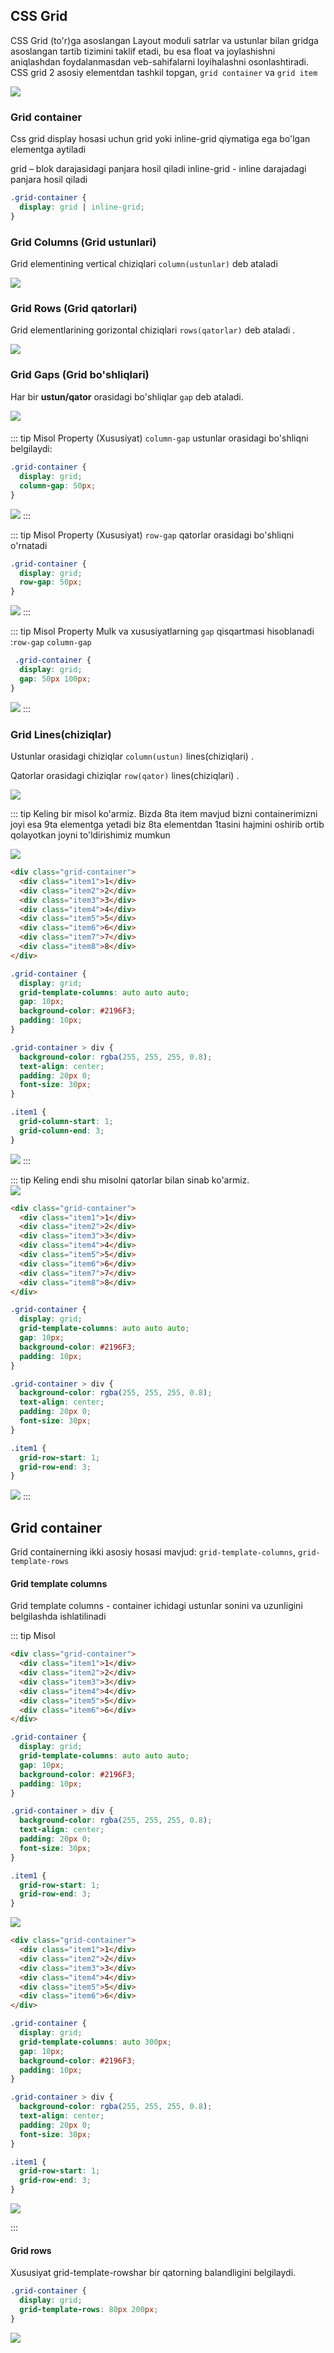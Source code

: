 ## CSS Grid

CSS Grid (to'r)ga asoslangan Layout moduli satrlar va ustunlar bilan gridga asoslangan tartib tizimini taklif etadi, bu esa float va joylashishni aniqlashdan foydalanmasdan veb-sahifalarni loyihalashni osonlashtiradi. CSS grid 2 asosiy elementdan tashkil topgan, `grid container` va `grid item`  

<img src="./image-20.png" />

### Grid container
Css grid display hosasi uchun grid yoki inline-grid qiymatiga ega bo'lgan elementga aytiladi

grid – blok darajasidagi panjara hosil qiladi
inline-grid - inline darajadagi panjara hosil qiladi

```css
.grid-container {
  display: grid | inline-grid;
}
```

### Grid Columns (Grid ustunlari)
Grid elementining vertical chiziqlari `column(ustunlar)` deb ataladi

<img src="./image-22.png" />

### Grid Rows (Grid qatorlari)

Grid elementlarining gorizontal chiziqlari `rows(qatorlar)` deb ataladi .

<img src="./image-21.png" />

### Grid Gaps (Grid bo'shliqlari)

Har bir **ustun/qator** orasidagi bo'shliqlar `gap` deb ataladi.

<img src="./image-23.png" />

#### 

::: tip Misol
Property (Xususiyat) `column-gap` ustunlar orasidagi bo'shliqni belgilaydi:
```css
.grid-container {
  display: grid;
  column-gap: 50px;
}
```
<img src="./image-24.png" />
:::

::: tip Misol
Property (Xususiyat) `row-gap` qatorlar orasidagi bo'shliqni o'rnatadi
```css
.grid-container {
  display: grid;
  row-gap: 50px;
}
```
<img src="./image-26.png" />
:::

::: tip Misol
Property Mulk va xususiyatlarning `gap` qisqartmasi hisoblanadi :`row-gap` `column-gap`
```css
 .grid-container {
  display: grid;
  gap: 50px 100px;
}
```
<img src="./image-25.png" />
:::

### Grid Lines(chiziqlar)

Ustunlar orasidagi chiziqlar `column(ustun)` lines(chiziqlari) .

Qatorlar orasidagi chiziqlar `row(qator)` lines(chiziqlari) .

<img src="./image-27.png" />

::: tip Keling bir misol ko'armiz.
Bizda 8ta item mavjud bizni containerimizni joyi esa 9ta elementga yetadi biz 8ta elementdan 1tasini hajmini oshirib ortib qolayotkan joyni to'ldirishimiz mumkun

<img src="./image-28.png" />

```html
<div class="grid-container">
  <div class="item1">1</div>
  <div class="item2">2</div>
  <div class="item3">3</div>  
  <div class="item4">4</div>
  <div class="item5">5</div>
  <div class="item6">6</div>
  <div class="item7">7</div>
  <div class="item8">8</div>  
</div>
```

```css
.grid-container {
  display: grid;
  grid-template-columns: auto auto auto;
  gap: 10px;
  background-color: #2196F3;
  padding: 10px;
}

.grid-container > div {
  background-color: rgba(255, 255, 255, 0.8);
  text-align: center;
  padding: 20px 0;
  font-size: 30px;
}

.item1 {
  grid-column-start: 1;
  grid-column-end: 3;
}
```
<img src="./image-29.png" />
:::

::: tip Keling endi shu misolni qatorlar bilan sinab ko'armiz.
<br>
<img src="./image-28.png" />

```html
<div class="grid-container">
  <div class="item1">1</div>
  <div class="item2">2</div>
  <div class="item3">3</div>  
  <div class="item4">4</div>
  <div class="item5">5</div>
  <div class="item6">6</div>
  <div class="item7">7</div>
  <div class="item8">8</div>  
</div>
```

```css
.grid-container {
  display: grid;
  grid-template-columns: auto auto auto;
  gap: 10px;
  background-color: #2196F3;
  padding: 10px;
}

.grid-container > div {
  background-color: rgba(255, 255, 255, 0.8);
  text-align: center;
  padding: 20px 0;
  font-size: 30px;
}

.item1 {
  grid-row-start: 1;
  grid-row-end: 3;
}
```
<img src="./image-30.png" />
:::


## Grid container

Grid containerning ikki asosiy hosasi mavjud: `grid-template-columns`, `grid-template-rows` 
#### Grid template columns
Grid template columns - container ichidagi ustunlar sonini va uzunligini belgilashda ishlatilinadi

::: tip Misol

```html
<div class="grid-container">
  <div class="item1">1</div>
  <div class="item2">2</div>
  <div class="item3">3</div>  
  <div class="item4">4</div>
  <div class="item5">5</div>
  <div class="item6">6</div>
</div>
```

```css
.grid-container {
  display: grid;
  grid-template-columns: auto auto auto;
  gap: 10px;
  background-color: #2196F3;
  padding: 10px;
}

.grid-container > div {
  background-color: rgba(255, 255, 255, 0.8);
  text-align: center;
  padding: 20px 0;
  font-size: 30px;
}

.item1 {
  grid-row-start: 1;
  grid-row-end: 3;
}
```
<img src="./image-31.png" />

```html
<div class="grid-container">
  <div class="item1">1</div>
  <div class="item2">2</div>
  <div class="item3">3</div>  
  <div class="item4">4</div>
  <div class="item5">5</div>
  <div class="item6">6</div>
</div>
```

```css
.grid-container {
  display: grid;
  grid-template-columns: auto 300px;
  gap: 10px;
  background-color: #2196F3;
  padding: 10px;
}

.grid-container > div {
  background-color: rgba(255, 255, 255, 0.8);
  text-align: center;
  padding: 20px 0;
  font-size: 30px;
}

.item1 {
  grid-row-start: 1;
  grid-row-end: 3;
}
```
<img src="./image-32.png" />

:::

#### Grid rows

Xususiyat grid-template-rowshar bir qatorning balandligini belgilaydi.

```css
.grid-container {
  display: grid;
  grid-template-rows: 80px 200px;
}
```
<img src="./image-33.png" />

<!-- <img src="./image-19.png" /> -->